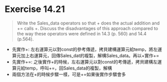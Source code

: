 # Exercise 14.21
> Write the Sales_data operators so that + does the actual addition and += calls +. Discuss the disadvantages of this approach compared to the way these operators were defined in 14.3 (p. 560) and 14.4 (p.564).
- 先實作+: 左右運算元以對const的參考傳遞，拷貝建構運算元給temp，將左運算元加上右運算元，回傳Sales_dat的複製，解構Sales_data。再以+實作+=
- 先實作+=: 之後實作+的時候，左右運算元以對const的考傳遞，拷貝建構左運算元給temp，呼叫+=，回Sales_data的複製，解構
- 兩個方法在+的時候步驟一樣，可是+=如果後實作步驟會多